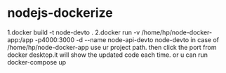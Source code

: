 # nodejs-dockerize
1.docker build -t node-devto .
2.docker run -v /home/hp/node-docker-app:/app -p4000:3000 -d --name node-api-devto node-devto
in case of /home/hp/node-docker-app use ur project path.
then click the port from docker desktop.it will show the updated code each time.
or u can run 
docker-compose up
